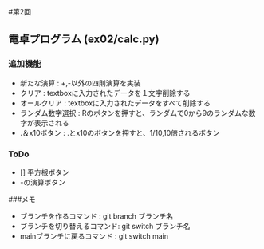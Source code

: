 #第2回
## 電卓プログラム (ex02/calc.py)
### 追加機能
- 新たな演算 : +,-以外の四則演算を実装
- クリア : textboxに入力されたデータを１文字削除する
- オールクリア : textboxに入力されたデータをすべて削除する
- ランダム数字選択 : Rのボタンを押すと、ランダムで0から9のランダムな数字が表示される
- .＆x10ボタン : .とx10のボタンを押すと、1/10,10倍されるボタン

### ToDo
- [] 平方根ボタン
- -の演算ボタン

###メモ
- ブランチを作るコマンド : git branch ブランチ名
- ブランチを切り替えるコマンド: git switch ブランチ名
- mainブランチに戻るコマンド : git switch main